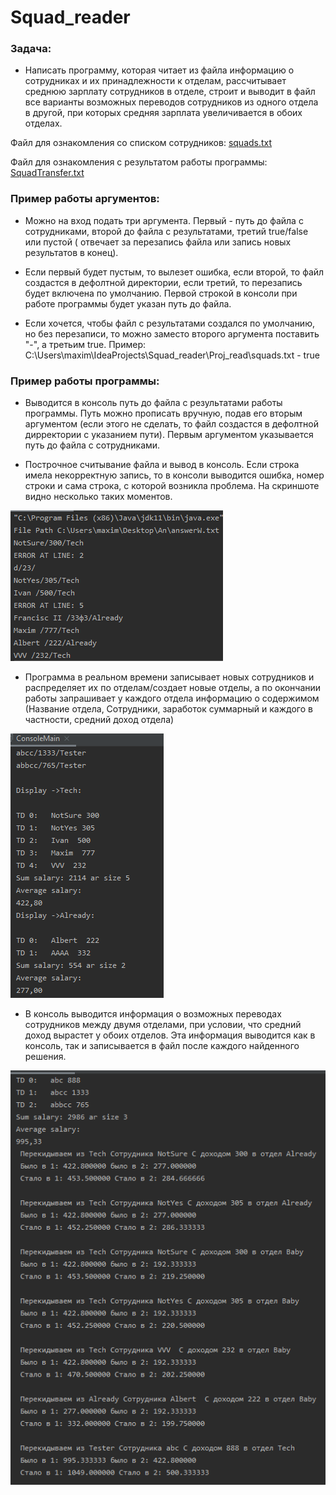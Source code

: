 # Squad_reader
### Задача:


 - Написать программу, которая читает из файла информацию о сотрудниках и их принадлежности к отделам, 
рассчитывает среднюю зарплату сотрудников в отделе, строит и выводит в файл все варианты возможных 
переводов сотрудников из одного отдела в другой, при которых средняя зарплата увеличивается в обоих отделах.

Файл для ознакомления со списком сотрудников: [squads.txt](https://github.com/samurayrus/Squad_reader/blob/Rabotnik_OBJ/Proj_read/squads.txt)

Файл для ознакомления с результатом работы программы: [SquadTransfer.txt](https://github.com/samurayrus/Squad_reader/blob/Rabotnik_OBJ/Proj_read/SquadTransfer.txt)
### Пример работы аргументов:
 - Можно на вход подать три аргумента. Первый - путь до файла с сотрудниками, второй до файла с результатами, третий true/false или пустой ( отвечает за перезапись файла или запись новых результатов в конец).

 - Если первый будет пустым, то вылезет ошибка, если второй, то файл создастся в дефолтной директории, если третий, то перезапись будет включена по умолчанию. 
Первой строкой в консоли при работе программы будет указан путь до файла.

 - Если хочется, чтобы файл с результатами создался по умолчанию, но без перезаписи, то можно заместо второго аргумента поставить "-", а третьим true.
Пример: C:\Users\maxim\IdeaProjects\Squad_reader\Proj_read\squads.txt - true

### Пример работы программы:

 - Выводится в консоль путь до файла с результатами работы программы. Путь можно прописать вручную, подав его вторым аргументом (если этого не сделать, то файл создастся в дефолтной дирректории с указанием пути).
Первым аргументом указывается путь до файла с сотрудниками.

 - Построчное считывание файла и вывод в консоль.
Если строка имела некорректную запись, то в консоли выводится ошибка, номер строки и сама строка, с которой возникла проблема.
На скриншоте видно несколько таких моментов.

 ![Image alt](Screens/screen1.png)
 
 - Программа в реальном времени записывает новых сотрудников и распределяет их по отделам/создает новые отделы, а по окончании работы запрашивает у каждого отдела информацию о содержимом (Название отдела, Сотрудники, заработок суммарный и каждого в частности, средний доход отдела)
 
 ![Image alt](Screens/screen2.png)
 
 - В консоль выводится информация о возможных переводах сотрудников между двумя отделами, при условии, что средний доход вырастет у обоих отделов.
 Эта информация выводится как в консоль, так и записывается в файл после каждого найденного решения.
 
 ![Image alt](Screens/screen3.png)

